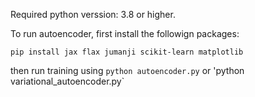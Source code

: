 Required python verssion: 3.8 or higher.

To run autoencoder, first install the followign packages:

`pip install jax flax jumanji scikit-learn matplotlib`

then run training using 
`python autoencoder.py`
or
'python variational_autoencoder.py`